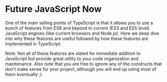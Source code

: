 # Future JavaScript Now

One of the main selling points of TypeScript is that it allows you to use a bunch of features from ES6 and beyond in current \(ES3 and ES5 level\) JavaScript engines \(like current browsers and Node.js\). Here we deep dive into why these features are useful followed by how these features are implemented in TypeScript.

Note: Not all of these features are slated for immediate addition to JavaScript but provide great utility to your code organization and maintenance. Also note that you are free to ignore any of the constructs that don't make sense for your project, although you will end up using most of them eventually ;\)

